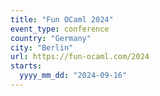 ```yaml
---
title: "Fun OCaml 2024"
event_type: conference
country: "Germany"
city: "Berlin"
url: https://fun-ocaml.com/2024
starts:
  yyyy_mm_dd: "2024-09-16"
---
```

